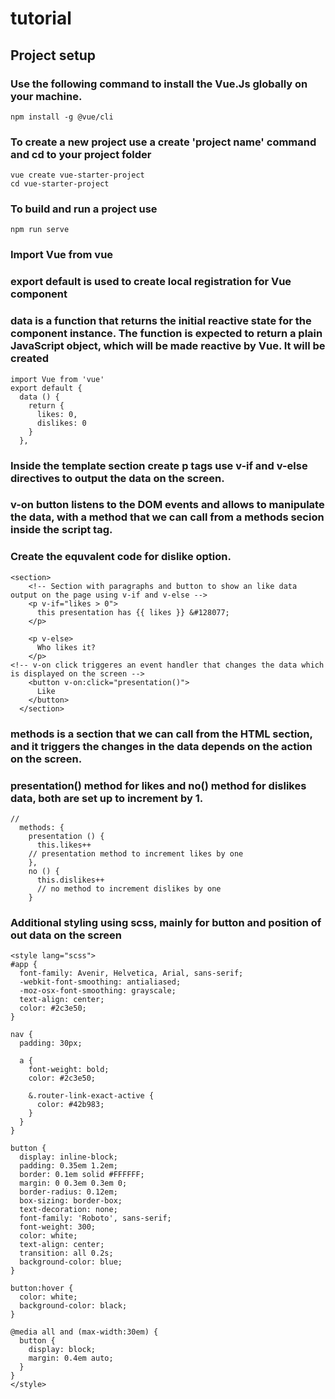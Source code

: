 # tutorial

## Project setup

### Use the following command to install the Vue.Js globally on your machine.
```
npm install -g @vue/cli
```

### To create a new project use a create 'project name' command and cd to your project folder
```
vue create vue-starter-project
cd vue-starter-project
```

### To build and run a project use 
```
npm run serve
```

### Import Vue from vue
### export default is used to create local registration for Vue component
### data is a function that returns the initial reactive state for the component instance. The function is expected to return a plain JavaScript object, which will be  made reactive by Vue. It will be created 
```
import Vue from 'vue'
export default {
  data () {
    return {
      likes: 0,
      dislikes: 0
    }
  },
```



### Inside the template section create p tags use v-if and v-else directives to output the data on the screen.
### v-on button listens to the DOM events and allows to manipulate the data, with a method that we can call from a methods secion inside the script tag.
### Create the equvalent code for dislike option.
```
<section>
    <!-- Section with paragraphs and button to show an like data output on the page using v-if and v-else -->
    <p v-if="likes > 0">
      this presentation has {{ likes }} &#128077;
    </p>

    <p v-else>
      Who likes it?
    </p>
<!-- v-on click triggeres an event handler that changes the data which is displayed on the screen -->
    <button v-on:click="presentation()">
      Like
    </button>
  </section>
```

### methods is a section that we can call from the HTML section, and it triggers the changes in the data depends on the action on the screen.
### presentation() method for likes and no() method for dislikes data, both are set up to increment by 1.
```
// 
  methods: {
    presentation () {
      this.likes++
    // presentation method to increment likes by one
    },
    no () {
      this.dislikes++
      // no method to increment dislikes by one
    }
```
### Additional styling using scss, mainly for button and position of out data on the screen
```
<style lang="scss">
#app {
  font-family: Avenir, Helvetica, Arial, sans-serif;
  -webkit-font-smoothing: antialiased;
  -moz-osx-font-smoothing: grayscale;
  text-align: center;
  color: #2c3e50;
}

nav {
  padding: 30px;

  a {
    font-weight: bold;
    color: #2c3e50;

    &.router-link-exact-active {
      color: #42b983;
    }
  }
}

button {
  display: inline-block;
  padding: 0.35em 1.2em;
  border: 0.1em solid #FFFFFF;
  margin: 0 0.3em 0.3em 0;
  border-radius: 0.12em;
  box-sizing: border-box;
  text-decoration: none;
  font-family: 'Roboto', sans-serif;
  font-weight: 300;
  color: white;
  text-align: center;
  transition: all 0.2s;
  background-color: blue;
}

button:hover {
  color: white;
  background-color: black;
}

@media all and (max-width:30em) {
  button {
    display: block;
    margin: 0.4em auto;
  }
}
</style>
